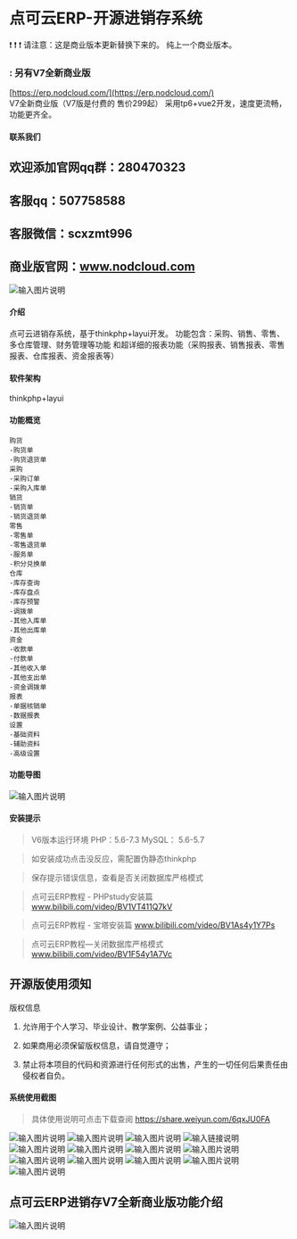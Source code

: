 


# 点可云ERP-开源进销存系统
 :exclamation:  :exclamation:  :exclamation: 请注意：这是商业版本更新替换下来的。  纯上一个商业版本。


###  : 另有V7全新商业版
[https://erp.nodcloud.com/](https://erp.nodcloud.com/)   
V7全新商业版（V7版是付费的 售价299起） 采用tp6+vue2开发，速度更流畅，功能更齐全。 


####   联系我们

## 欢迎添加官网qq群：280470323 
## 客服qq：507758588 
## 客服微信：scxzmt996 
## 商业版官网：www.nodcloud.com
![输入图片说明](view/kefu.png)

#### 介绍
点可云进销存系统，基于thinkphp+layui开发。
功能包含：采购、销售、零售、多仓库管理、财务管理等功能 和超详细的报表功能（采购报表、销售报表、零售报表、仓库报表、资金报表等）

####   软件架构
thinkphp+layui

####     功能概览

```
购货
-购货单
-购货退货单
采购
-采购订单
-采购入库单
销货
-销货单
-销货退货单
零售
-零售单
-零售退货单
-服务单
-积分兑换单
仓库
-库存查询
-库存盘点
-库存预警
-调拨单
-其他入库单
-其他出库单
资金
-收款单
-付款单
-其他收入单
-其他支出单
-资金调拨单
报表
-单据核销单
-数据报表
设置
-基础资料
-辅助资料
-高级设置
```

####  **功能导图** 


![输入图片说明](view/gndaotu.png)


####   安装提示

> V6版本运行环境  PHP：5.6-7.3   MySQL： 5.6-5.7

> 如安装成功点击没反应，需配置伪静态thinkphp

> 保存提示错误信息，查看是否关闭数据库严格模式

> 点可云ERP教程 - PHPstudy安装篇 www.bilibili.com/video/BV1VT411Q7kV

> 点可云ERP教程 - 宝塔安装篇 www.bilibili.com/video/BV1As4y1Y7Ps

> 点可云ERP教程—关闭数据库严格模式  www.bilibili.com/video/BV1F54y1A7Vc


##   开源版使用须知
版权信息
1. 允许用于个人学习、毕业设计、教学案例、公益事业；

2. 如果商用必须保留版权信息，请自觉遵守；

3. 禁止将本项目的代码和资源进行任何形式的出售，产生的一切任何后果责任由侵权者自负。


####   系统使用截图

> 具体使用说明可点击下载查阅 https://share.weiyun.com/6qxJU0FA

![输入图片说明](view/cg.png)
![输入图片说明](view/gh.png)
![输入图片说明](view/ghtu.png)
![输入链接说明](view/ls1.png)
![输入图片说明](view/ls2.png)
![输入图片说明](view/fwd.png)
![输入图片说明](view/kccx.png)
![输入图片说明](view/kcpd.png)
![输入图片说明](view/kcyj.png)
![输入图片说明](view/skd.png)
![输入图片说明](view/hxd.png)
![输入图片说明](view/zidb.png)
![输入图片说明](view/splr.png)


## 点可云ERP进销存V7全新商业版功能介绍

![输入图片说明](view/V7.png)



